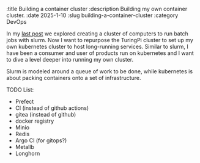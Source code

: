 :title Building a container cluster
:description Building my own container cluster.
:date 2025-1-10
:slug building-a-container-cluster
:category DevOps

In my [last post](/writing/building-a-compute-cluster) we explored creating a cluster of computers to run batch jobs with slurm. 
Now I want to repurpose the TuringPi cluster to set up my own kubernetes cluster to host long-running services.
Similar to slurm, I have been a consumer and user of products run on kubernetes and I want to dive a level deeper into running my own cluster.

Slurm is modeled around a queue of work to be done, while kubernetes is about packing containers onto a set of infrastructure.


TODO List:

* Prefect
* CI (instead of github actions)
* gitea (instead of github)
* docker registry
* Minio
* Redis
* Argo CI (for gitops?)
* Metallb
* Longhorn